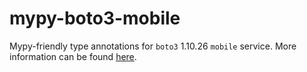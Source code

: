 # mypy-boto3-mobile

Mypy-friendly type annotations for `boto3` 1.10.26 `mobile` service.
More information can be found [here](https://github.com/vemel/mypy_boto3).